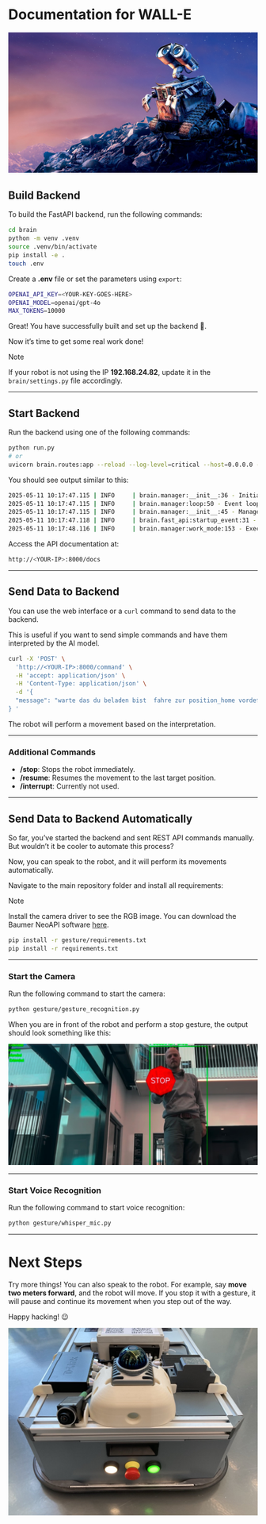 # Documentation for WALL-E

![WALL-E](img/WALL_E.jpg)

## Build Backend

To build the FastAPI backend, run the following commands:

```bash
cd brain
python -m venv .venv
source .venv/bin/activate
pip install -e .
touch .env
```

Create a **.env** file or set the parameters using `export`:

```bash
OPENAI_API_KEY=<YOUR-KEY-GOES-HERE>
OPENAI_MODEL=openai/gpt-4o
MAX_TOKENS=10000
```

Great! You have successfully built and set up the backend 🚀.

Now it’s time to get some real work done!

> [!NOTE]  
> If your robot is not using the IP **192.168.24.82**, update it in the `brain/settings.py` file accordingly.

---

## Start Backend

Run the backend using one of the following commands:

```bash
python run.py
# or
uvicorn brain.routes:app --reload --log-level=critical --host=0.0.0.0 --reload
```

You should see output similar to this:

```bash
2025-05-11 10:17:47.115 | INFO     | brain.manager:__init__:36 - Initializing Manager
2025-05-11 10:17:47.115 | INFO     | brain.manager:loop:50 - Event loop started
2025-05-11 10:17:47.115 | INFO     | brain.manager:__init__:45 - Manager daemon thread started
2025-05-11 10:17:47.118 | INFO     | brain.fast_api:startup_event:31 - 🚀 FastAPI app is starting up...
2025-05-11 10:17:48.116 | INFO     | brain.manager:work_mode:153 - Executing work_mode
```

Access the API documentation at:

```bash
http://<YOUR-IP>:8000/docs
```

---

## Send Data to Backend

You can use the web interface or a `curl` command to send data to the backend.

This is useful if you want to send simple commands and have them interpreted by the AI model.

```bash
curl -X 'POST' \
  'http://<YOUR-IP>:8000/command' \
  -H 'accept: application/json' \
  -H 'Content-Type: application/json' \
  -d '{
  "message": "warte das du beladen bist  fahre zur position_home vordefinierten"
} '
```

The robot will perform a movement based on the interpretation.

---

### Additional Commands

- **/stop**: Stops the robot immediately.
- **/resume**: Resumes the movement to the last target position.
- **/interrupt**: Currently not used.

---

## Send Data to Backend Automatically

So far, you’ve started the backend and sent REST API commands manually. But wouldn’t it be cooler to automate this process?

Now, you can speak to the robot, and it will perform its movements automatically.

Navigate to the main repository folder and install all requirements:

> [!NOTE]  
> Install the camera driver to see the RGB image. You can download the Baumer NeoAPI software [here](https://www.baumer.com/de/en/product-overview/industrial-cameras-image-processing/software/baumer-neoapi/c/42528).

```bash
pip install -r gesture/requirements.txt
pip install -r requirements.txt
```

---

### Start the Camera

Run the following command to start the camera:

```bash
python gesture/gesture_recognition.py
```

When you are in front of the robot and perform a stop gesture, the output should look something like this:

![Stop Gesture](img/stop.jpg)

---

### Start Voice Recognition

Run the following command to start voice recognition:

```bash
python gesture/whisper_mic.py
```

---

# Next Steps

Try more things! You can also speak to the robot. For example, say **move two meters forward**, and the robot will move. If you stop it with a gesture, it will pause and continue its movement when you step out of the way.

Happy hacking! 😉

![WALL-E Sewing](img/WALL_SEW.jpg)